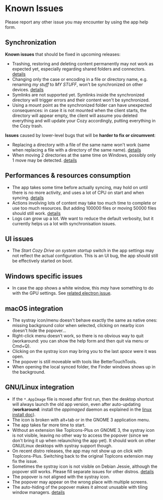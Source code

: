# Known Issues

Please report any other issue you may encounter by using the app help form.

## Synchronization

**Known issues** that should be fixed in upcoming releases:

* Trashing, restoring and deleting content permanently may not work as expected
  yet, especially regarding shared folders and connectors.
  [details](https://trello.com/c/6jfO4hoB)
* Changing only the case or encoding in a file or directory name, e.g. renaming
  *my stuff* to *MY STUFF*, won't be synchronized on other devices.
  [details](https://trello.com/c/Phc3lLEr)
* Symlinks are not supported yet. Symlinks inside the synchronized directory
  will trigger errors and their content won't be synchronized.
* Using a mount point as the synchronized folder can have unexpected
  consequences: in case it is not mounted when the client starts, the directory
  will appear empty, the client will assume you deleted everything and will
  update your Cozy accordingly, putting everything in the Cozy trash.

**Issues** caused by lower-level bugs that will be **harder to fix or circumvent**:

* Replacing a directory with a file of the same name won't work (same when
  replacing a file with a directory of the same name).
  [details](https://trello.com/c/rBQ2XXwp)
* When moving 2 directories at the same time on Windows, possibly only 1 move
  may be detected. [details](https://trello.com/c/X3QMUQO3)


## Performances & resources consumption

* The app takes some time before actually syncing, may hold on until
  there is no more activity, and uses a lot of CPU on start and when syncing.
  [details](https://trello.com/c/IQEImXQF)
* Actions involving lots of content may take too much time to complete or use
  too much resources. But adding 100000 files or moving 50000 files should
  still work. [details](https://trello.com/c/IQEImXQF)
* Logs can grow up a lot. We want to reduce the default verbosity, but it
  currently helps us a lot with synchronisation issues.

## UI issues

* The *Start Cozy Drive on system startup* switch in the app settings may not
  reflect the actual configuration. This is an UI bug, the app should still be
  effectively started on boot.

## Windows specific issues

* In case the app shows a white window, this *may* have something to do with the
  GPU settings. See [related electron issue](https://github.com/electron/electron/issues/4380).

## macOS integration

* The systray icon/menu doesn't behave exactly the same as native ones: missing
  background color when selected, clicking on nearby icon doesn't hide the
  popover...
* Right-click menu doesn't work, so there is no obvious way to quit
  (workaround: you can show the help form and then quit via menu or Cmd+Q).
* Clicking on the systray icon may bring you to the last *space* were it was
  open.
* The popover is still moveable with tools like BetterTouchTools.
* When opening the local synced folder, the Finder windows shows up in the
  background.

## GNU/Linux integration

* If the `*.AppImage` file is moved after first run, then the desktop shortcut
  will always launch the old app version, even after auto-updating
  (**workaround**: install the *appimaged* daemon as explained in the
  [linux install doc](https://github.com/cozy-labs/cozy-desktop/blob/master/doc/usage/linux.md#install)).
* The icon is broken with alt+tab or in the GNOME 3 application menu.
* The app takes far more time to start.
* Without an extension like TopIcons-Plus on GNOME 3, the systray icon is not
  visible, leaving no other way to access the popover (since we don't bring it
  up when relaunching the app yet). It should work on other GNU/Linux desktops
  with systray support though.
* On recent distro releases, the app may not show up on click with
  TopIcons-Plus. Switching back to the original TopIcons extension may fix the
  issue.
* Sometimes the systray icon is not visible on Debian Jessie, although the
  popover still works. Please fill separate issues for other distros.
  [details](https://github.com/cozy-labs/cozy-desktop/issues/422)
* The popover is not aligned with the systray icon.
* The popover may appear on the wrong place with multiple screens.
* The auto-hiding of the popover makes it almost unusable with tiling window
  managers. [details](https://github.com/cozy-labs/cozy-desktop/issues/892)
